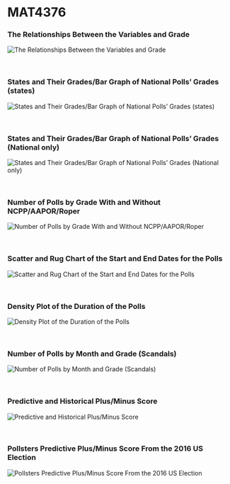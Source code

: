 # MAT4376

### The Relationships Between the Variables and Grade

![The Relationships Between the Variables and Grade](https://github.com/EvaGostiuk/MAT4376/blob/master/Visualizations/EvaVisualizations/corr_grade.png?raw=true)


&nbsp;

### States and Their Grades/Bar Graph of National Polls’ Grades (states)

![States and Their Grades/Bar Graph of National Polls’ Grades (states)](https://github.com/EvaGostiuk/MAT4376/blob/master/Visualizations/EvaVisualizations/state_wheel.png?raw=true)


&nbsp;

### States and Their Grades/Bar Graph of National Polls’ Grades (National only)

![States and Their Grades/Bar Graph of National Polls’ Grades (National only)](https://github.com/EvaGostiuk/MAT4376/blob/master/Visualizations/EvaVisualizations/national_grade.png?raw=true)


&nbsp;

### Number of Polls by Grade With and Without NCPP/AAPOR/Roper


![Number of Polls by Grade With and Without NCPP/AAPOR/Roper](https://github.com/EvaGostiuk/MAT4376/blob/master/Visualizations/AlliVisualizations/ncpp_aapor_roper_definitive.png?raw=true)


&nbsp;


### Scatter and Rug Chart of the Start and End Dates for the Polls

![Scatter and Rug Chart of the Start and End Dates for the Polls](https://github.com/EvaGostiuk/MAT4376/blob/master/Visualizations/EvaVisualizations/ragplot.png?raw=true)


&nbsp;

### Density Plot of the Duration of the Polls

![Density Plot of the Duration of the Polls](https://github.com/EvaGostiuk/MAT4376/blob/master/Visualizations/EvaVisualizations/grade_duration_density.png?raw=true)


&nbsp;

### Number of Polls by Month and Grade (Scandals) 

![Number of Polls by Month and Grade (Scandals)](https://github.com/EvaGostiuk/MAT4376/blob/master/Visualizations/AlliVisualizations/poll_scandal_definitive.png?raw=true)


&nbsp;

### Predictive and Historical Plus/Minus Score 

![Predictive and Historical Plus/Minus Score ](https://github.com/EvaGostiuk/MAT4376/blob/master/Visualizations/EvaVisualizations/hist_pred_plmin.png?raw=true)


&nbsp;

### Pollsters Predictive Plus/Minus Score From the 2016 US Election

![Pollsters Predictive Plus/Minus Score From the 2016 US Election](https://github.com/EvaGostiuk/MAT4376/blob/master/Visualizations/EmVisualizations/Pollsters_Predictive_Plus_Minus_Score_From_The_2016_USA_Election.png?raw=true)


&nbsp;